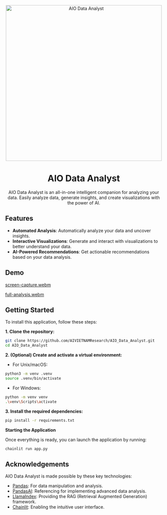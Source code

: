 <div align="center">
  <img src="./public/project_logo.png" alt="AIO Data Analyst" width="500" class="logo-light"/>
</div>


<div align="center">

# AIO Data Analyst

AIO Data Analyst is an all-in-one intelligent companion for analyzing your data. Easily analyze data, generate insights, and create visualizations with the power of AI. 

</div>

## Features

- **Automated Analysis**: Automatically analyze your data and uncover insights.
- **Interactive Visualizations**: Generate and interact with visualizations to better understand your data.
- **AI-Powered Recommendations**: Get actionable recommendations based on your data analysis.
<!-- - **Custom Reports**: Create custom reports summarizing the key insights from your data. -->

## Demo
[screen-capture.webm](https://github.com/BachNgoH/AIO_Data_Analyst/assets/81065083/6ab82aed-7a2e-4740-b72e-c4c2d5d1eb31)


[full-analysis.webm](https://github.com/user-attachments/assets/e63cca17-8869-47a7-8808-aabe1b6415bd)




## Getting Started
To install this application, follow these steps:

**1. Clone the repository:**
```bash
git clone https://github.com/AIVIETNAMResearch/AIO_Data_Analyst.git
cd AIO_Data_Analyst
```

**2. (Optional) Create and activate a virtual environment:**
- For Unix/macOS:
```bash
python3 -m venv .venv
source .venv/bin/activate
```

- For Windows:
```bash
python -m venv venv
.\venv\Scripts\activate
```

**3. Install the required dependencies:**
```bash
pip install -r requirements.txt
```



**Starting the Application**

Once everything is ready, you can launch the application by running:

```bash
chainlit run app.py
```

## Acknowledgements

AIO Data Analyst is made possible by these key technologies:

- [Pandas](https://pandas.pydata.org/): For data manipulation and analysis.
- [PandasAI](https://github.com/gventuri/pandas-ai): Referencing for implementing advanced data analysis.
- [LlamaIndex](https://www.llamaindex.ai/): Providing the RAG (Retrieval Augmented Generation) framework.
- [Chainlit](https://docs.chainlit.io/get-started/overview): Enabling the intuitive user interface.

